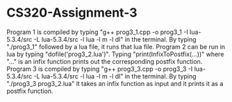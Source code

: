 # CS320-Assignment-3
Program 1 is compiled by typing "g++ prog3_1.cpp -o prog3_1 -I lua-5.3.4/src -L lua-5.3.4/src -l lua -l m -l dl" in the terminal. By typing "./prog3_1" followed by a lua file, it runs that lua file. Program 2 can be run in lua by typing "dofile('prog3_2.lua')". Typing "print(InfixToPostfix(...))" where "..." is an infix function prints out the corresponding postfix function. Program 3 is compiled by typing "g++ prog3_3.cpp -o prog3_3 -I lua-5.3.4/src -L lua-5.3.4/src -l lua -l m -l dl" in the terminal. By typing "./prog3_3 prog3_2.lua" it takes an infix function as input and it prints it as a postfix function.

